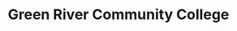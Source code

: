 ---
title: Green River Community College
start_date: 2014-09-15
end_date: 2016-06-15
type: education
---